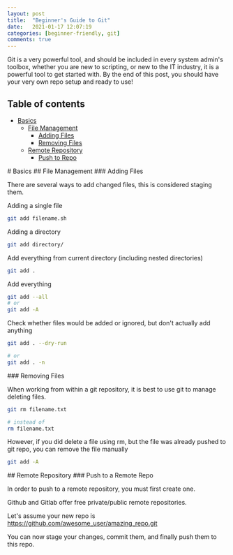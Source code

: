 ```yaml
---
layout: post
title:  "Beginner's Guide to Git"
date:   2021-01-17 12:07:19
categories: [beginner-friendly, git]
comments: true
---
```


Git is a very powerful tool, and should be included in every system admin's toolbox, whether you are new to scripting, or new to the IT industry, it is a powerful tool to get started with. By the end of this post, you should have your very own repo setup and ready to use!

<!--more-->

## Table of contents
* [Basics](#basics)
    * [File Management](#file-management)
        * [Adding Files](#adding-files)
        * [Removing Files](#removing-files)
    * [Remote Repository](#remote-repository)
        * [Push to Repo](#push-to-repo)

<a name="basics" />
# Basics

<a name="file-management" />
## File Management

<a name="adding-files" />
### Adding Files

There are several ways to add changed files, this is considered staging them.

Adding a single file
```bash
git add filename.sh
```

Adding a directory
```bash
git add directory/
```

Add everything from current directory (including nested directories)
```bash
git add .
```

Add everything
```bash
git add --all
# or
git add -A
```

Check whether files would be added or ignored, but don't actually add anything
```bash
git add . --dry-run

# or
git add . -n
```

<a name="removing-files" />
### Removing Files

When working from within a git repository, it is best to use git to manage deleting files.

```bash
git rm filename.txt

# instead of
rm filename.txt
```

However, if you did delete a file using rm, but the file was already pushed to git repo, you can remove the file manually

```bash
git add -A
```
<a name="remote-repository" />
## Remote Repository


<a name="push-to-repo" />
### Push to a Remote Repo

In order to push to a remote repository, you must first create one.

Github and Gitlab offer free private/public remote repositories.

Let's assume your new repo is https://github.com/awesome_user/amazing_repo.git

You can now stage your changes, commit them, and finally push them to this repo.
